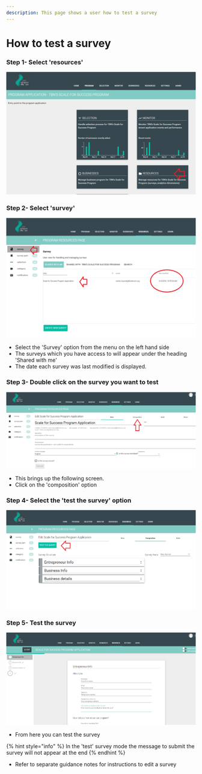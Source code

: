 ```yaml
---
description: This page shows a user how to test a survey
---
```


# How to test a survey

### Step 1- Select 'resources' 

![](../../../../.gitbook/assets/image%20%2815%29.png)

### Step 2-  Select 'survey'

![](../../../../.gitbook/assets/image%20%2835%29.png)

* Select the 'Survey' option from the menu on the left hand side
* The surveys which you have access to will appear under the heading 'Shared with me'
* The date each survey was last modified is displayed.

### Step 3-  Double click on the survey you want to test

![](../../../../.gitbook/assets/image%20%2836%29.png)

* This brings up the following screen.
* Click  on the 'composition' option

### Step 4-  Select the 'test the survey' option

![](../../../../.gitbook/assets/image%20%287%29.png)

### Step 5- Test the survey

![](../../../../.gitbook/assets/image%20%2824%29.png)

* From here you can test the survey

{% hint style="info" %}
In the 'test' survey mode the message to submit the survey will not appear at the end
{% endhint %}

* Refer to separate guidance notes for instructions to edit a survey



